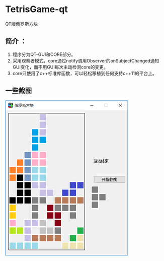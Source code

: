 # TetrisGame-qt
QT版俄罗斯方块

## 简介 ：
1. 程序分为QT-GUI和CORE部分。
2. 采用观察者模式，core通过notify调用Observer的onSubjectChanged通知GUI变化，而不用GUI每次主动检测core的变更。
3. core只使用了c++标准库函数，可以轻松移植到任何支持c++11的平台上。

## 一些截图
![游戏进行中](https://github.com/orestonce/TetrisGame-qt/blob/master/snapshot/TetrisGame-qt.png)

